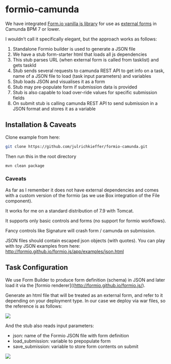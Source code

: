 # formio-camunda

We have integrated [Form.io vanilla js library](http://formio.github.io/formio.js/) for use as [external forms](https://github.com/camunda/camunda-bpm-examples/tree/master/sdk-js/browser-forms-angular) in Camunda BPM 7 or lower. 

I wouldn’t call it specifically elegant, but the approach works as follows:

1. Standalone Formio builder is used to generate a JSON file
1. We have a stub form-starter html that loads all js dependencies
1. This stub parses URL (when external form is called from tasklist) and gets taskId
1. Stub sends several requests to camunda REST API to get info on a task, name of a JSON file to load (task input parameters) and variables
1. Stub loads JSON and visualises it as a form
1. Stub may pre-populate form if submission data is provided
1. Stub is also capable to load over-ride values for specific submission fields
1. On submit stub is calling camunda REST API to send submission in a JSON format and stores it as a variable

## Installation & Caveats

Clone example from here:

```bash
git clone https://github.com/julrichkieffer/formio-camunda.git
```

Then run this in the root directory

```bash
mvn clean package
```

### Caveats
As far as I remember it does not have external dependencies and comes with a custom version of the formio (as we use Box integration of the File component).

It works for me on a standard distribution of 7.9 with Tomcat.

It supports only basic controls and forms (no support for formio workflows).

Fancy controls like Signature will crash form / camunda on submission.

JSON files should contain escaped json objects (with quotes). You can play with toy JSON examples from here: http://formio.github.io/formio.js/app/examples/json.html

## Task Configuration

We use Form Builder to produce form definition (schema) in JSON and later load it via the [formio renderer]((http://formio.github.io/formio.js/).

Generate an html file that will be treated as an external form, and refer to it depending on your deployment type. In our case we deploy via war files, so the reference is as follows:

![](https://forum.camunda.io/uploads/default/original/2X/3/380ecab59959b8fcf3d557237222eabf63e468f0.png)

And the stub also reads input parameters:
- json: name of the Formio JSON file with form definition
- load_submission: variable to prepopulate form
- save_submission: variable to store form contents on submit

![](https://forum.camunda.io/uploads/default/original/2X/3/346455f52bc176e5b45e6ffc24941823b29fed04.png)
